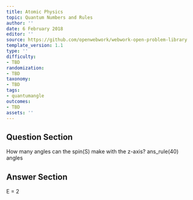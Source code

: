 ```yaml
---
title: Atomic Physics
topic: Quantum Numbers and Rules
author: ''
date: 6 February 2018
editor: ''
source: https://github.com/openwebwork/webwork-open-problem-library
template_version: 1.1
type: ''
difficulty:
- TBD
randomization:
- TBD
taxonomy:
- TBD
tags:
- quantumangle
outcomes:
- TBD
assets: ''
---
```


## Question Section 

How many angles can the spin(S) make with the z-axis?
ans_rule(40) angles



## Answer Section

E = 2